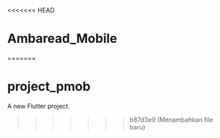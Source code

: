 <<<<<<< HEAD
# Ambaread_Mobile
=======
# project_pmob

A new Flutter project.
>>>>>>> b87d3e9 (Menambahkan file baru)
